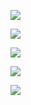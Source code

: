 ![](https://ws1.sinaimg.cn/large/006tNc79ly1g2ft6mrfdjj30s60p013v.jpg)

![](https://ws3.sinaimg.cn/large/006tNc79ly1g2ft7hjf7rj318i0u0gvk.jpg)

![](https://ws4.sinaimg.cn/large/006tNc79ly1g2ft84dup9j31810u0dqe.jpg)

![](https://ws4.sinaimg.cn/large/006tNc79ly1g2ft9mbobwj316s0o8mze.jpg)

![](https://ws1.sinaimg.cn/large/006tNc79ly1g2ftbere9gj31a80u0afq.jpg)